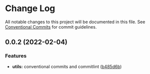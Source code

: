 # Change Log

All notable changes to this project will be documented in this file.
See [Conventional Commits](https://conventionalcommits.org) for commit guidelines.

## 0.0.2 (2022-02-04)


### Features

* **utils:** conventional commits and commitlint ([b485d6b](https://github.com/mike-north/js-ts-monorepos/commit/b485d6bce986830821697ef7b7dbbab8d822c634))
